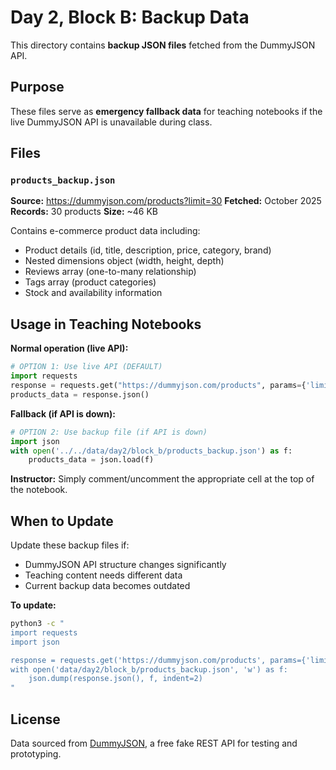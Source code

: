 # Day 2, Block B: Backup Data

This directory contains **backup JSON files** fetched from the DummyJSON API.

## Purpose

These files serve as **emergency fallback data** for teaching notebooks if the live DummyJSON API is unavailable during class.

## Files

### `products_backup.json`

**Source:** https://dummyjson.com/products?limit=30
**Fetched:** October 2025
**Records:** 30 products
**Size:** ~46 KB

Contains e-commerce product data including:
- Product details (id, title, description, price, category, brand)
- Nested dimensions object (width, height, depth)
- Reviews array (one-to-many relationship)
- Tags array (product categories)
- Stock and availability information

## Usage in Teaching Notebooks

**Normal operation (live API):**
```python
# OPTION 1: Use live API (DEFAULT)
import requests
response = requests.get("https://dummyjson.com/products", params={'limit': 30})
products_data = response.json()
```

**Fallback (if API is down):**
```python
# OPTION 2: Use backup file (if API is down)
import json
with open('../../data/day2/block_b/products_backup.json') as f:
    products_data = json.load(f)
```

**Instructor:** Simply comment/uncomment the appropriate cell at the top of the notebook.

## When to Update

Update these backup files if:
- DummyJSON API structure changes significantly
- Teaching content needs different data
- Current backup data becomes outdated

**To update:**
```bash
python3 -c "
import requests
import json

response = requests.get('https://dummyjson.com/products', params={'limit': 30})
with open('data/day2/block_b/products_backup.json', 'w') as f:
    json.dump(response.json(), f, indent=2)
"
```

## License

Data sourced from [DummyJSON](https://dummyjson.com/), a free fake REST API for testing and prototyping.
